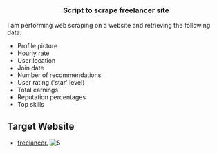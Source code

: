 ### <div align="center">Script to scrape freelancer site</div>  

I am performing web scraping on a website and retrieving the following data:

- Profile picture
- Hourly rate
- User location
- Join date
- Number of recommendations
- User rating ('star' level)
- Total earnings
- Reputation percentages
- Top skills

## Target Website
- [freelancer.](https://www.freelancer.mx/)
![5](https://github.com/ckoockiy/freelancer_scraping/assets/58730782/bc93a6aa-7809-444a-9238-b733c82b79b8)
